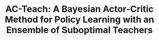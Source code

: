 ---
layout: publication
title: "AC-Teach: A Bayesian Actor-Critic Method for Policy Learning with an Ensemble of Suboptimal Teachers"
authors: "Andrey Kurenkov*, Ajay Mandlekar*, Roberto Martin-Martin, Silvio Savarese, Animesh Garg"
pub_info_name: "Conference on Robot Learning (CoRL)"
pub_info_date: October 2019
excerpt: text text text
images:
  thumb: kurenkov-corl19-acteach.png
  main: kurenkov-corl19-acteach.png
paper_link: "https://arxiv.org/abs/1909.04121"
webpage_link: "https://sites.google.com/view/acteach/"
blog_link: "http://ai.stanford.edu/blog/acteach/"
---